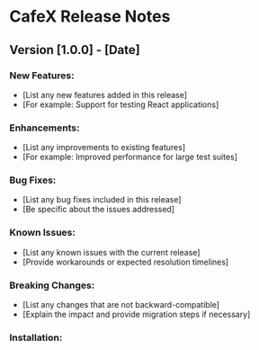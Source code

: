 # CafeX Release Notes

## Version [1.0.0] - [Date]

### New Features:

* [List any new features added in this release]
* [For example: Support for testing React applications]

### Enhancements:

* [List any improvements to existing features]
* [For example: Improved performance for large test suites]

### Bug Fixes:

* [List any bug fixes included in this release]
* [Be specific about the issues addressed]

### Known Issues:

* [List any known issues with the current release]
* [Provide workarounds or expected resolution timelines]

### Breaking Changes:

* [List any changes that are not backward-compatible]
* [Explain the impact and provide migration steps if necessary]

### Installation:
